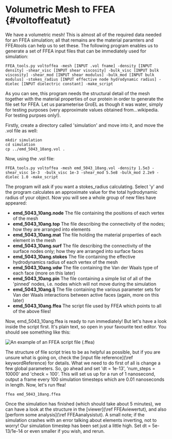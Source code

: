 Volumetric Mesh to FFEA {#voltoffeatut}
=============================

We have a volumetric mesh! This is almost all of the required data needed for an FFEA simulation; all that remains are the material paramters and FFEAtools can help us to set these. The following program enables us to generate a set of FFEA input files that can be immediately used for simulation:

	FFEA_tools.py voltoffea -mesh [INPUT .vol fname] -density [INPUT density] -shear_visc [INPUT shear viscosity] -bulk_visc [INPUT bulk viscosity] -shear_mod [INPUT shear modulus] -bulk_mod [INPUT bulk modulus] -stokes_radius [INPUT effective node hydrodynamic radius] -dielec [INPUT dielectric constant] -make_script

As you can see, this program needs the structural detail of the mesh together with the material properties of our protein in order to generate the file set for FFEA. Let us parameterise GroEL as though it was water, simply for testing purposes (very approximate values obtained from...wikipedia. For testing purpses only!).

Firstly, create a directory called 'simulation' and move into it, and move the .vol file as well:

	mkdir simulation
	cd simulation
	cp ../emd_5043_10ang.vol .

Now, using the .vol file:

	FFEA_tools.py voltoffea -mesh emd_5043_10ang.vol -density 1.5e3 -shear_visc 1e-3  -bulk_visc 1e-3 -shear_mod 5.5e8 -bulk_mod 2.2e9 -dielec 1.0 -make_script

The program will ask if you want a stokes_radius calculating. Select 'y' and the program calculates an approximate value for the total hydrodynamic radius of your object. Now you will see a whole group of new files have appeared:

  * <b>emd_5043_10ang.node</b>		The file containing the positions of each vertex of the mesh
  * <b>emd_5043_10ang.top</b>		The file describing the connectivity of the nodes; how they are arranged into elements
  * <b>emd_5043_10ang.mat</b>		The file holding the material properties of each element in the mesh
  * <b>emd_5043_10ang.surf</b>		The file describing the connectivity of the surface nodes only; how they are arranged into surface faces
  * <b>emd_5043_10ang.stokes</b>		The file containing the effective hydrodynamics radius of each vertex of the mesh
  * <b>emd_5043_10ang.vdw</b>		The file containing the Van der Waals type of each face (more on this later)
  * <b>emd_5043_10ang.pin</b>		The file containing a simple list of all of the 'pinned' nodes, i.e. nodes which will not move during the simulation
  * <b>emd_5043_10ang.lj</b>		The file containing the various parameter sets for Van der Waals interactions between active faces (again, more on this later) 
  * <b>emd_5043_10ang.ffea</b>		The script file used by FFEA which points to all of the above files!

Now, emd_5043_10ang.ffea is ready to run immediately! But let's have a look inside the script first. It's plain text, so open in your favourite text editor. You should see something like this:

![An example of an FFEA script file (.ffea)](ffeascript.png "GroEL FFEA Script")

The structure of file script tries to be as helpful as possible, but if you are unsure what is going on, check the [input file reference](\ref keywordReference) for details. What we need to do first of all is change a few global parameters. So, go ahead and set 'dt = 1e-13', 'num_steps = 10000' and 'check = 100'. This will set us up for a run of 1 nanosecond, output a frame every 100 simulation timesteps which are 0.01 nanoseconds in length. Now, let's run ffea!

	ffea emd_5043_10ang.ffea

Once the simulation has finished (which should take about 5 minutes), we can have a look at the structure in the [viewer](\ref FFEAviewertut), and also [perform some analysis](\ref FFEAanalysistut).
A small note; if the simulation crashes with an error talking about elements inverting, not to worry! Our simulation timestep has been set just a little high. Set dt = 5e-13/1e-14 or even smaller if you wish, and rerun.




